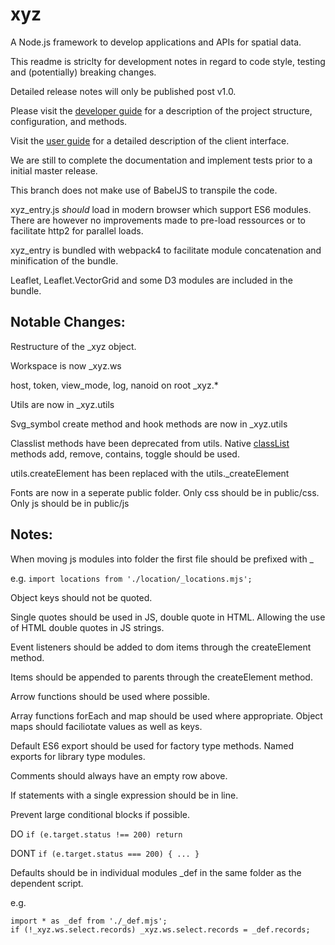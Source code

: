 # xyz
A Node.js framework to develop applications and APIs for spatial data.

This readme is striclty for development notes in regard to code style, testing and (potentially) breaking changes.

Detailed release notes will only be published post v1.0.

Please visit the [developer guide](https://geolytix.gitbook.io/xyz-developer-guide) for a description of the project structure, configuration, and methods.

Visit the [user guide](https://geolytix.gitbook.io/xyz-user-guide) for a detailed description of the client interface.


We are still to complete the documentation and implement tests prior to a initial master release.

This branch does not make use of BabelJS to transpile the code.

xyz_entry.js *should* load in modern browser which support ES6 modules. There are however no improvements made to pre-load ressources or to facilitate http2 for parallel loads.

xyz_entry is bundled with webpack4 to facilitate module concatenation and minification of the bundle.

Leaflet, Leaflet.VectorGrid and some D3 modules are included in the bundle.



## Notable Changes:

Restructure of the \_xyz object.

Workspace is now \_xyz.ws

host, token, view_mode, log, nanoid on root \_xyz.*

Utils are now in \_xyz.utils

Svg_symbol create method and hook methods are now in \_xyz.utils

Classlist methods have been deprecated from utils. Native [classList](https://developer.mozilla.org/en-US/docs/Web/API/Element/classList) methods add, remove, contains, toggle should be used.

utils.createElement has been replaced with the utils.\_createElement

Fonts are now in a seperate public folder. Only css should be in public\/css. Only js should be in public\/js



## Notes:

When moving js modules into folder the first file should be prefixed with \_

e.g. `import locations from './location/_locations.mjs';`

Object keys should not be quoted.

Single quotes should be used in JS, double quote in HTML. Allowing the use of HTML double quotes in JS strings.

Event listeners should be added to dom items through the createElement method.

Items should be appended to parents through the createElement method.

Arrow functions should be used where possible.

Array functions forEach and map should be used where appropriate. Object maps should faciliotate values as well as keys.

Default ES6 export should be used for factory type methods. Named exports for library type modules.

Comments should always have an empty row above.

If statements with a single expression should be in line.



Prevent large conditional blocks if possible.

DO `if (e.target.status !== 200) return`

DONT `if (e.target.status === 200) { ... }`


Defaults should be in individual modules \_def in the same folder as the dependent script.

e.g.
```
import * as _def from './_def.mjs';
if (!_xyz.ws.select.records) _xyz.ws.select.records = _def.records;
```
